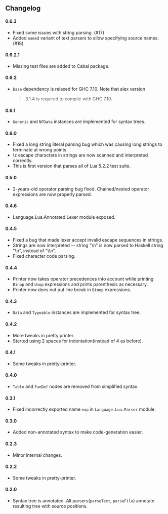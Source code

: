 ## Changelog

#### 0.6.3

- Fixed some issues with string parsing. (#17)
- Added `named` variant of text parsers to allow specifying source names. (#18)

#### 0.6.2.1

- Missing test files are added to Cabal package.

#### 0.6.2

- `base` dependency is relaxed for GHC 7.10. Note that alex version
  >3.1.4 is required to compile with GHC 7.10.

#### 0.6.1

- `Generic` and `NFData` instances are implemented for syntax trees.

#### 0.6.0

- Fixed a long string literal parsing bug which was causing long strings to
  terminate at wrong points.
- \\z escape characters in strings are now scanned and interpreted correctly.
- This is first version that parses all of Lua 5.2.2 test suite.

#### 0.5.0

- 2-years-old operator parsing bug fixed. Chained/nested operator expressions
  are now properly parsed.

#### 0.4.6

- Language.Lua.Annotated.Lexer module exposed.

#### 0.4.5

- Fixed a bug that made lexer accept invalid escape sequences in strings.
- Strings are now interpreted \-\- string "\\n" is now parsed to Haskell string
  "\\n", instead of "\\\\n".
- Fixed character code parsing.

#### 0.4.4

- Printer now takes operator precedences into account while printing `Binop`
  and `Unop` expressions and prints parenthesis as necessary.
- Printer now does not put line break in `Binop` expressions.

#### 0.4.3

- `Data` and `Typeable` instances are implemented for syntax tree.

#### 0.4.2

- More tweaks in pretty printer.
- Started using 2 spaces for indentation(instead of 4 as before).

#### 0.4.1

- Some tweaks in pretty-printer.

#### 0.4.0

- `Table` and `FunDef` nodes are removed from simplified syntax.

#### 0.3.1

- Fixed incorrectly exported name `exp` in `Language.Lua.Parser` module.

#### 0.3.0

- Added non-annotated syntax to make code-generation easier.

#### 0.2.3

- Minor internal changes.

#### 0.2.2

- Some tweaks in pretty-printer.

#### 0.2.0

- Syntax tree is annotated. All parsers(`parseText`, `parseFile`) annotate
  resulting tree with source positions.
